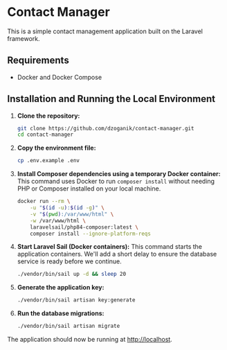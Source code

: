 # Contact Manager

This is a simple contact management application built on the Laravel framework.

## Requirements

- Docker and Docker Compose

## Installation and Running the Local Environment

1.  **Clone the repository:**
    ```bash
    git clone https://github.com/dzoganik/contact-manager.git
    cd contact-manager
    ```

2.  **Copy the environment file:**
    ```bash
    cp .env.example .env
    ```

3.  **Install Composer dependencies using a temporary Docker container:**
    This command uses Docker to run `composer install` without needing PHP or Composer installed on your local machine.
    ```bash
    docker run --rm \
        -u "$(id -u):$(id -g)" \
        -v "$(pwd):/var/www/html" \
        -w /var/www/html \
        laravelsail/php84-composer:latest \
        composer install --ignore-platform-reqs
    ```

4.  **Start Laravel Sail (Docker containers):**
    This command starts the application containers. We'll add a short delay to ensure the database service is ready before we continue.
    ```bash
    ./vendor/bin/sail up -d && sleep 20
    ```

5.  **Generate the application key:**
    ```bash
    ./vendor/bin/sail artisan key:generate
    ```

6.  **Run the database migrations:**
    ```bash
    ./vendor/bin/sail artisan migrate
    ```

The application should now be running at [http://localhost](http://localhost).
